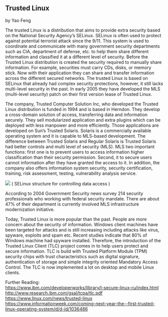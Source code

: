 ## Trusted Linux
by Yao Feng

The trusted Linux is a distribution that aims to provide extra security based on the National Security Agency’s SELinux. SELinux is often used to protect against potential terrorist attack since the 9/11. This system is used to coordinate and communicate with many government security departments such as CIA, department of defense, etc. to help them share different information and classified it at a different level of security. Before the Trusted Linux distribution is created the security required to manually share information. For example, securities must carry CDs, disks, or memory stick. Now with their application they can share and transfer information across the different secured networks. The trusted Linux is based on SELinux that already had complex security protections, however, it still lacks multi-level security in the past. In early 2005 they have developed the MLS (multi-level security) patch on their first version lease of Trusted Linux.

The company, Trusted Computer Solution Inc, who developed the Trusted Linux distribution is funded in 1994 and is based in Herndon. They develop a cross-domain solution of access, transferring data and information securely. They sell modularized application and extra plugins which can be deployed with less manpower and more efficiently. Those applications are developed on Sun’s Trusted Solaris. Solaris is a commercially available operating system and it is capable to MLS-based development. The difference between Trusted Solaris and Regular Solaris is Trusted Solaris had better controls and multi level of security (MLS). MLS two important functions: first one is to prevent users to access information higher classification than their security permission. Second, it to secure users cannot information after they have granted the access to it. In addition, the company also offers information system security, security certification, training, risk assessment, testing, vulnerability analysis service.  

![](https://www.ibm.com/developerworks/library/l-secure-linux-ru/figure_01-trans.gif)
( SELinux structure for controlling data access )

According to 2004 Government Security news survey 214 security professionals who working with federal security mandate. There are about 47% of their department is currently involved MLS infrastructure modernization initiative.

Today, Trusted Linux is more popular than the past. People are more concern about the security of information. Windows client machines have been targeted for attacks and is still increasing including attacks like virus, spyware, exploits and spam etc. Recent studies indicate that 80% of Windows machine had spyware installed. Therefore, the introduction of the Trusted Linux Client (TLC) project comes in to help users protect and secure information. TLC is build with Trusted Platform Module (TPM) security chips with trust characteristics such as digital signature, authentication of storage and simple integrity oriented Mandatory Access Control. The TLC is now implemented a lot on desktop and mobile Linux clients. 

Further Reading:  
https://www.ibm.com/developerworks/library/l-secure-linux-ru/index.html  
http://www.research.ibm.com/gsal/tcpa/tlc.pdf  
https://www.linux.com/news/trusted-linux  
https://www.informationweek.com/coming-next-year-the--first-trusted-linux-operating-system/d/d-id/1036486


